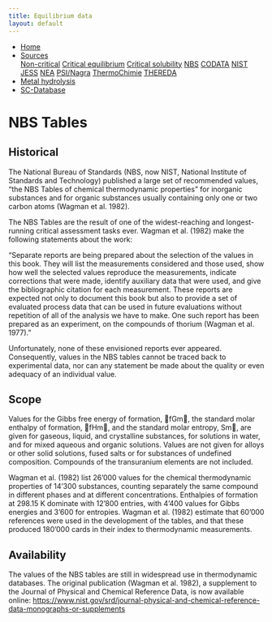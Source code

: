 ```yaml
---
title: Equilibrium data
layout: default
---
```

<ul>
  <li><a href="/">Home</a></li>
  <li class="dropdown">
    <a href="javascript:void(0)" class="dropbtn">Sources</a>
    <div class="dropdown-content">
      <a href="noncritical.html">Non-critical</a>
      <a href="critical-equilibrium.html">Critical equilibrium</a>
      <a href="critical-solubility.html">Critical solubility</a>
      <a href="NBS.html">NBS</a>
      <a href="CODATA.html">CODATA</a>
      <a href="NIST.html">NIST</a>
      <a href="JESS.html">JESS</a>
      <a href="NEA.html">NEA</a>
      <a href="PSI.html">PSI/Nagra</a>
      <a href="thermochimie.html">ThermoChimie</a>
      <a href="THEREDA.html">THEREDA</a>
    </div>
  </li>
  <li><a href="/cost-nectar.html">Metal hydrolysis</a></li>
  <li><a href="/sc-database.html">SC-Database</a></li>
</ul>


# NBS Tables

## Historical

The National Bureau of Standards (NBS, now NIST, National Institute of Standards and Technology) published a large set of recommended values, “the NBS Tables of chemical thermodynamic properties” for inorganic substances and for organic substances usually containing only one or two carbon atoms (Wagman et al. 1982).

The NBS Tables are the result of one of the widest-reaching and longest-running critical assessment tasks ever. Wagman et al. (1982) make the following statements about the work:

“Separate reports are being prepared about the selection of the values in this book. They will list the measurements considered and those used, show how well the selected values reproduce the measurements, indicate corrections that were made, identify auxiliary data that were used, and give the bibliographic citation for each measurement. These reports are expected not only to document this book but also to provide a set of evaluated process data that can be used in future evaluations without repetition of all of the analysis we have to make. One such report has been prepared as an experiment, on the compounds of thorium (Wagman et al. 1977).”

Unfortunately, none of these envisioned reports ever appeared. Consequently, values in the NBS tables cannot be traced back to experimental data, nor can any statement be made about the quality or even adequacy of an individual value.

## Scope

Values for the Gibbs free energy of formation, fGm, the standard molar enthalpy of formation, fHm, and the standard molar entropy, Sm, are given for gaseous, liquid, and crystalline substances, for solutions in water, and for mixed aqueous and organic solutions. Values are not given for alloys or other solid solutions, fused salts or for substances of undefined composition. Compounds of the transuranium elements are not included.

Wagman et al. (1982) list 26’000 values for the chemical thermodynamic properties of 14’300 substances, counting separately the same compound in different phases and at different concentrations. Enthalpies of formation at 298.15 K dominate with 12’800 entries, with 4’400 values for Gibbs energies and 3’600 for entropies. Wagman et al. (1982) estimate that 60’000 references were used in the development of the tables, and that these produced 180’000 cards in their index to thermodynamic measurements.

## Availability

The values of the NBS tables are still in widespread use in thermodynamic databases. The original publication (Wagman et al. 1982), a supplement to the Journal of Physical and Chemical Reference Data, is now available online: https://www.nist.gov/srd/journal-physical-and-chemical-reference-data-monographs-or-supplements
